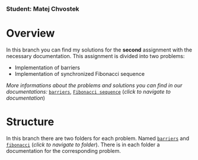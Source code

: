 ### Student: Matej Chvostek

# Overview
In this branch you can find my solutions for the **second** assignment with the necessary documentation. This assignment is divided into two problems:
- Implementation of barriers
- Implementation of synchronized Fibonacci sequence

*More informations about the problems and solutions you can find in our documentations:* <a href="https://github.com/Retoocs/chvostek-ppds/blob/02/barriers/README.md" target="_blank">`barriers`</a>, <a href="https://github.com/Retoocs/chvostek-ppds/blob/02/fibonacci/README.md" target="_blank">`Fibonacci sequence`</a> (*click to navigate to documentation*)

# Structure
In this branch there are two folders for each problem. Named <a href="https://github.com/Retoocs/chvostek-ppds/tree/02/barriers" target="_blank">`barriers`</a> and <a href="https://github.com/Retoocs/chvostek-ppds/tree/02/fibonacci" target="_blank">`fibonacci`</a> (*click to navigate to folder*). There is in each folder a documentation for the corresponding problem.

